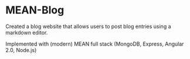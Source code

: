 # MEAN-Blog
Created a blog website that allows users to post blog entries using a markdown editor. 

Implemented with (modern) MEAN full stack (MongoDB, Express, Angular 2.0, Node.js)
